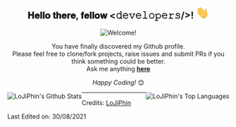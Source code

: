 <div align="center">
<h2> 𝐇𝐞𝐥𝐥𝐨 𝐭𝐡𝐞𝐫𝐞, 𝐟𝐞𝐥𝐥𝐨𝐰 <𝚍𝚎𝚟𝚎𝚕𝚘𝚙𝚎𝚛𝚜/>! <img src="https://github.com/ABSphreak/ABSphreak/blob/master/gifs/Hi.gif" width="30px"></h2>
</div>

<div align="center" width="50">

<img src="https://i.imgur.com/dTYwdG1.gif" alt="Welcome!" width="300"/>

</div>

<div align="center">

You have finally discovered my Github profile. <br>
Please feel free to clone/fork projects, raise issues and submit PRs if you think something could be better. <br>
Ask me anything <a href="https://github.com/Lojiphin/Lojiphin/issues/new"><b>here</b></a><br>

<i>Happy Coding!</i> 😊

</div>

<div align="center">
<img align="left" alt="LoJiPhin's Github Stats" src="https://github-readme-stats.vercel.app/api?username=slarkdarr&show_icons=true&theme=radical"  />
<img align="right" alt="LoJiPhin's Top Languages" src="https://github-readme-stats.vercel.app/api/top-langs/?username=slarkdarr&theme=radical"  />
</div>


-----
Credits: [LoJiPhin](https://github.com/LoJiPhin)

Last Edited on: 30/08/2021
